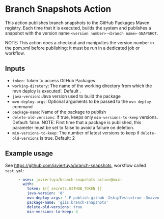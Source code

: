# Branch Snapshots Action

This action publishes branch snapshots to the GitHub Packages Maven registry.
Each time that it is executed, builds the system and publishes a snapshot with the version name `<version number>-<branch name>-SNAPSHOT`.

NOTE: This action does a checkout and manipultes the version number in the pom.xml before publishing: it must be run in a dedicated job or workflow.

## Inputs

- `token`: Token to access GitHub Packages
- `working-diretory`: The name of the working directory from which the mvn deploy is executed'. Default `.`
- `java-version`: Java version used to build the package
- `mvn-deploy-args`: Optional arguments to be passed to the `mvn deploy` command
- `package-name`: Name of the package to publish
- `delete-old-versions`: If true, keeps only `min-versions-to-keep` versions. Default: false.
  NOTE: First time that a package is published, this parameter must be set to false
  to avoid a failure on deletion.
- `min-versions-to-keep`: The number of latest versions to keep if `delete-old-versions` is true. Default: 2

## Example usage

See https://github.com/javiertuya/branch-snapshots, workflow called `test.yml`:

```yaml
      - uses: javiertuya/branch-snapshots-action@main
        with: 
          token: ${{ secrets.GITHUB_TOKEN }}
          java-version: '8'
          mvn-deploy-args: '-P publish-github -DskipTests=true -Dmaven.test.failure.ignore=true -U --no-transfer-progress'
          package-name: 'giis.branch-snapshots'
          delete-old-versions: true
          min-versions-to-keep: 4
```
